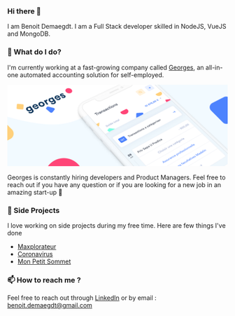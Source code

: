 ### Hi there 👋

I am Benoit Demaegdt. I am a Full Stack developer skilled in NodeJS, VueJS and MongoDB.

### 🔭 What do I do?
I'm currently working at a fast-growing company called [Georges](https://www.georges.tech/), an all-in-one automated accounting solution for self-employed.

![georges tech](https://github.com/benoitdemaegdt/benoitdemaegdt/raw/master/georges.png)

Georges is constantly hiring developers and Product Managers. Feel free to reach out if you have any question or if you are looking for a new job in an amazing start-up 🚀

### 🌱 Side Projects
I love working on side projects during my free time. Here are few things I've done
- [Maxplorateur](https://github.com/benoitdemaegdt/TGVmax)
- [Coronavirus](https://benoitdemaegdt.github.io/coronavirus/)
- [Mon Petit Sommet](http://monpetitsommet.fr/)

### 📫 How to reach me ?
Feel free to reach out through [LinkedIn](https://www.linkedin.com/in/benoitdemaegdt/) or by email : benoit.demaegdt@gmail.com

<!--
**benoitdemaegdt/benoitdemaegdt** is a ✨ _special_ ✨ repository because its `README.md` (this file) appears on your GitHub profile.

Here are some ideas to get you started:

- 🔭 I’m currently working on ...
- 🌱 I’m currently learning ...
- 👯 I’m looking to collaborate on ...
- 🤔 I’m looking for help with ...
- 💬 Ask me about ...
- 📫 How to reach me: ...
- 😄 Pronouns: ...
- ⚡ Fun fact: ...
-->
